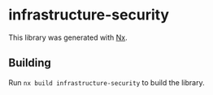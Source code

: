 # infrastructure-security

This library was generated with [Nx](https://nx.dev).

## Building

Run `nx build infrastructure-security` to build the library.
